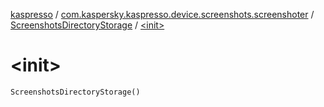 [kaspresso](../../index.md) / [com.kaspersky.kaspresso.device.screenshots.screenshoter](../index.md) / [ScreenshotsDirectoryStorage](index.md) / [&lt;init&gt;](./-init-.md)

# &lt;init&gt;

`ScreenshotsDirectoryStorage()`